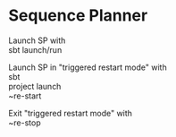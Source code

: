 Sequence Planner
=====

Launch SP with  
sbt launch/run

Launch SP in "triggered restart mode" with  
sbt  
project launch  
~re-start

Exit "triggered restart mode" with  
~re-stop
